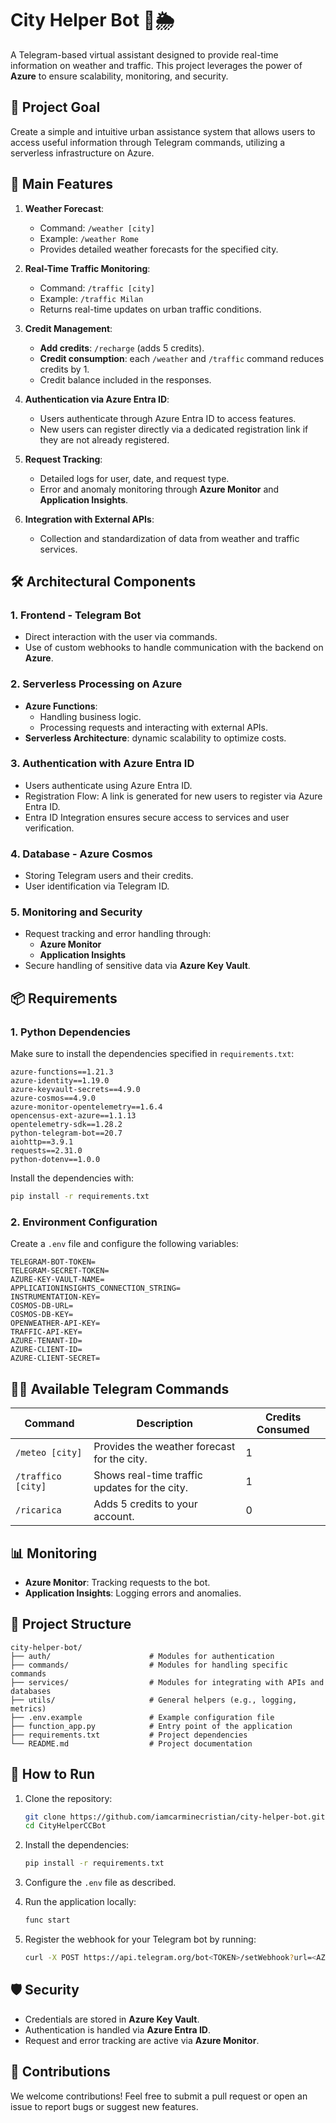 # City Helper Bot 🚦🌦️

A Telegram-based virtual assistant designed to provide real-time information on weather and traffic. This project leverages the power of **Azure** to ensure scalability, monitoring, and security.


## 🌟 **Project Goal**

Create a simple and intuitive urban assistance system that allows users to access useful information through Telegram commands, utilizing a serverless infrastructure on Azure.

## 🚀 **Main Features**

1. **Weather Forecast**:  
   - Command: `/weather [city]`  
   - Example: `/weather Rome`  
   - Provides detailed weather forecasts for the specified city.

2. **Real-Time Traffic Monitoring**:  
   - Command: `/traffic [city]`  
   - Example: `/traffic Milan`  
   - Returns real-time updates on urban traffic conditions.

3. **Credit Management**:  
   - **Add credits**: `/recharge` (adds 5 credits).  
   - **Credit consumption**: each `/weather` and `/traffic` command reduces credits by 1.  
   - Credit balance included in the responses.

4. **Authentication via Azure Entra ID**:  
   - Users authenticate through Azure Entra ID to access features.
   - New users can register directly via a dedicated registration link if they are not already registered.

5. **Request Tracking**:  
   - Detailed logs for user, date, and request type.  
   - Error and anomaly monitoring through **Azure Monitor** and **Application Insights**.

6. **Integration with External APIs**:  
   - Collection and standardization of data from weather and traffic services.

## 🛠️ **Architectural Components**

### **1. Frontend - Telegram Bot**
- Direct interaction with the user via commands.
- Use of custom webhooks to handle communication with the backend on **Azure**.

### **2. Serverless Processing on Azure**
- **Azure Functions**:
  - Handling business logic.
  - Processing requests and interacting with external APIs.
- **Serverless Architecture**: dynamic scalability to optimize costs.

### **3. Authentication with Azure Entra ID**
- Users authenticate using Azure Entra ID.
- Registration Flow: A link is generated for new users to register via Azure Entra ID.
- Entra ID Integration ensures secure access to services and user verification.

### **4. Database - Azure Cosmos**
- Storing Telegram users and their credits.
- User identification via Telegram ID.

### **5. Monitoring and Security**
- Request tracking and error handling through:
  - **Azure Monitor**
  - **Application Insights**
- Secure handling of sensitive data via **Azure Key Vault**.

## 📦 **Requirements**

### **1. Python Dependencies**
Make sure to install the dependencies specified in `requirements.txt`:

```plaintext
azure-functions==1.21.3
azure-identity==1.19.0
azure-keyvault-secrets==4.9.0
azure-cosmos==4.9.0
azure-monitor-opentelemetry==1.6.4
opencensus-ext-azure==1.1.13
opentelemetry-sdk==1.28.2
python-telegram-bot==20.7
aiohttp==3.9.1
requests==2.31.0
python-dotenv==1.0.0
```

Install the dependencies with:
```bash
pip install -r requirements.txt
```

### **2. Environment Configuration**
Create a `.env` file and configure the following variables:
```plaintext
TELEGRAM-BOT-TOKEN=
TELEGRAM-SECRET-TOKEN=
AZURE-KEY-VAULT-NAME=
APPLICATIONINSIGHTS_CONNECTION_STRING=
INSTRUMENTATION-KEY=
COSMOS-DB-URL=
COSMOS-DB-KEY=
OPENWEATHER-API-KEY=
TRAFFIC-API-KEY=
AZURE-TENANT-ID=
AZURE-CLIENT-ID=
AZURE-CLIENT-SECRET=
```

## 🧑‍💻 **Available Telegram Commands**

| Command           | Description                                      | Credits Consumed  |
|-------------------|--------------------------------------------------|-------------------|
| `/meteo [city]`   | Provides the weather forecast for the city.      | 1                 |
| `/traffico [city]`| Shows real-time traffic updates for the city.    | 1                 |
| `/ricarica`       | Adds 5 credits to your account.                  | 0                 |

## 📊 **Monitoring**

- **Azure Monitor**: Tracking requests to the bot.
- **Application Insights**: Logging errors and anomalies.

## 📂 **Project Structure**

```plaintext
city-helper-bot/
├── auth/                      # Modules for authentication
├── commands/                  # Modules for handling specific commands
├── services/                  # Modules for integrating with APIs and databases
├── utils/                     # General helpers (e.g., logging, metrics)
├── .env.example               # Example configuration file
├── function_app.py            # Entry point of the application
├── requirements.txt           # Project dependencies
└── README.md                  # Project documentation
```

## 📖 **How to Run**

1. Clone the repository:
   ```bash
   git clone https://github.com/iamcarminecristian/city-helper-bot.git
   cd CityHelperCCBot
   ```

2. Install the dependencies:
   ```bash
   pip install -r requirements.txt
   ```

3. Configure the `.env` file as described.

4. Run the application locally:
   ```bash
   func start
   ```

5. Register the webhook for your Telegram bot by running:
   ```bash
   curl -X POST https://api.telegram.org/bot<TOKEN>/setWebhook?url=<AZURE_FUNCTION_URL>
   ```

## 🛡️ **Security**

- Credentials are stored in **Azure Key Vault**.
- Authentication is handled via **Azure Entra ID**.
- Request and error tracking are active via **Azure Monitor**.

## 🤝 **Contributions**

We welcome contributions! Feel free to submit a pull request or open an issue to report bugs or suggest new features.
